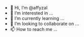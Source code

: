 - 👋 Hi, I’m @affyzal
- 👀 I’m interested in ...
- 🌱 I’m currently learning ...
- 💞️ I’m looking to collaborate on ...
- 📫 How to reach me ...

<!---
affyzal/affyzal is a ✨ special ✨ repository because its `README.md` (this file) appears on your GitHub profile.
You can click the Preview link to take a look at your changes.
--->
